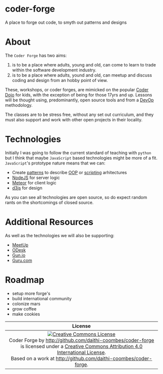 # coder-forge
A place to forge out code, to smyth out patterns and designs


# About
The `Coder Forge` has two aims:
 1. is to be a place where adults, young and old, can come to learn to trade
 within the software development industry.
 2. is to be a place where adults, yound and old, can meetup and discuss coding
 and design from an hobby point of view.

These, workshops, or coder forges, are mimicked on the popular [Coder Dojo](https://coderdojo.com/) for
kids, with the exception of being for those 17yrs and up. Lessons will be
thought using, predominantly, open source tools and from a [DevOp](https://en.wikipedia.org/wiki/DevOps) methodology.

The classes are to be stress free, without any set out curriculum, and they
must also support and work with other open projects in their locality.

# Technologies
Initially I was going to follow the current standard of teaching with `python`
but I think that maybe `JavaScript` based technologies might be more of a fit.
`JavaScript`'s prototype nature means that we can:
 - Create [patterns](https://en.wikipedia.org/wiki/Software_design_pattern) to describe [OOP](https://en.wikipedia.org/wiki/Object-oriented_programming) or [scripting](https://en.wikipedia.org/wiki/Scripting_language) arhitectures
 - [NodeJS](https://nodejs.org/) for server logic
 - [Meteor](https://www.meteor.com/) for client logic
 - [d3js](http://d3js.org/) for design

As you can see all technologies are open source, so do expect random rants on
the shortcomings of closed source.

# Additional Resources
As well as the technologies we will also be supporting:
 - [MeetUp](http://meetup.com)
 - [ODesk](http://odesk.com)
 - [Gun.io](http://gun.io)
 - [Guru.com](http://guru.com)

# Roadmap
 - setup more forge's
 - build international community
 - colonize mars
 - grow coffee
 - make cookies

| License |
|:-------:|
| <a rel="license" href="http://creativecommons.org/licenses/by/4.0/"><img alt="Creative Commons License" style="border-width:0" src="https://i.creativecommons.org/l/by/4.0/88x31.png" /></a><br /><span xmlns:dct="http://purl.org/dc/terms/" property="dct:title">Coder Forge</span> by <a xmlns:cc="http://creativecommons.org/ns#" href="http://github.com/daithi-coombes/coder-forge" property="cc:attributionName" rel="cc:attributionURL">http://github.com/daithi-coombes/coder-forge</a> is licensed under a <a rel="license" href="http://creativecommons.org/licenses/by/4.0/">Creative Commons Attribution 4.0 International License</a>.<br />Based on a work at <a xmlns:dct="http://purl.org/dc/terms/" href="http://github.com/daithi-coombes/coder-forge" rel="dct:source">http://github.com/daithi-coombes/coder-forge</a>. |
